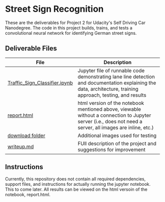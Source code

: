 # Street Sign Recognition
These are the deliverables for Project 2 for Udacity's Self Driving Car Nanodegree.
The code in this project builds, trains, and tests a convolutional neural network for identifying German street signs.

## Deliverable Files

File | Description
------------ | -------------
<a href="https://github.com/TheOnceAndFutureSmalltalker/street_sign_recognition/blob/master/Traffic_Sign_Classifier.ipynb">Traffic_Sign_Classifier.ipynb</a> | Jupyter file of runnable code demonstrating lane line detection and documentation explaining the data, architecture, training approach, testing, and results
<a href="https://github.com/TheOnceAndFutureSmalltalker/street_sign_recognition/blob/master/report.html">report.html</a> | html version of the notebook mentioned above, viewable without a connection to Jupyter server (i.e., does not need a server, all images are inline, etc.)
<a href="https://github.com/TheOnceAndFutureSmalltalker/street_sign_recognition/tree/master/download">download folder</a> | Additional images used for testing
<a href="https://github.com/TheOnceAndFutureSmalltalker/street_sign_recognition/blob/master/writeup.md">writeup.md</a> | FUll description of the project and suggestions for improvement

## Instructions

Currently, this repository does not contain all required dependencies, support files, and instructions for actually running the jupyter notebook.  This to come later.  All results can be viewed on the html versoin of the notebook, report.html.
